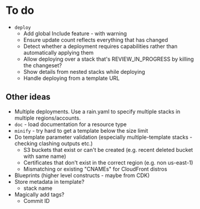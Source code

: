 # To do

* `deploy`
    * Add global Include feature - with warning
    * Ensure update count reflects everything that has changed
    * Detect whether a deployment requires capabilities rather than automatically applying them
    * Allow deploying over a stack that's REVIEW_IN_PROGRESS by killing the changeset?
    * Show details from nested stacks while deploying
    * Handle deploying from a template URL

## Other ideas

* Multiple deployments. Use a rain.yaml to specify multiple stacks in multiple regions/accounts.
* `doc` - load documentation for a resource type
* `minify` - try hard to get a template below the size limit
* Do template parameter validation (especially multiple-template stacks - checking clashing outputs etc.)
    * S3 buckets that exist or can't be created (e.g. recent deleted bucket with same name)
    * Certificates that don't exist in the correct region (e.g. non us-east-1)
    * Mismatching or existing "CNAMEs" for CloudFront distros
* Blueprints (higher level constructs - maybe from CDK)
* Store metadata in template?
    * stack name
* Magically add tags?
    * Commit ID
